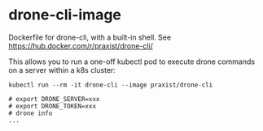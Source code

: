 # drone-cli-image

Dockerfile for drone-cli, with a built-in shell. See https://hub.docker.com/r/praxist/drone-cli/

This allows you to run a one-off kubectl pod to execute drone commands on a server within a k8s cluster:

```
kubectl run --rm -it drone-cli --image praxist/drone-cli

# export DRONE_SERVER=xxx
# export DRONE_TOKEN=xxx
# drone info
...
```
